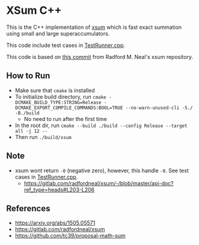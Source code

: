 # XSum C++

This is the C++ implementation of [xsum](https://arxiv.org/abs/1505.05571) which is
fast exact summation using small and large superaccumulators.

This code include test cases in [TestRunner.cpp](./TestRunner.cpp).

This code is based on [this commit](https://gitlab.com/radfordneal/xsum/-/commit/b766b3e104cdbd6769c8df033fb430700fce32dd)
from Radford M. Neal's xsum repository.

## How to Run

- Make sure that `cmake` is installed
- To initialize build directory, run `cmake -DCMAKE_BUILD_TYPE:STRING=Release -DCMAKE_EXPORT_COMPILE_COMMANDS:BOOL=TRUE --no-warn-unused-cli -S./ -B./build`
  - No need to run after the first time
- In the root dir, run `cmake --build ./build --config Release --target all -j 12 --`
- Then run `./build/xsum`

## Note

- xsum wont return `-0` (negative zero), however, this handle `-0`. See test cases in [TestRunner.cpp](./TestRunner.cpp).
  - https://gitlab.com/radfordneal/xsum/-/blob/master/api-doc?ref_type=heads#L203-L206

## References

- https://arxiv.org/abs/1505.05571
- https://gitlab.com/radfordneal/xsum
- https://github.com/tc39/proposal-math-sum
